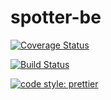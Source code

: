# spotter-be


[![Coverage Status](https://coveralls.io/repos/github/danbergelt/spotter-be/badge.svg)](https://coveralls.io/github/danbergelt/spotter-be)

[![Build Status](https://travis-ci.org/danbergelt/spotter-be.svg?branch=master)](https://travis-ci.org/danbergelt/spotter-be)

[![code style: prettier](https://img.shields.io/badge/code_style-prettier-ff69b4.svg?style=flat-square)](https://github.com/prettier/prettier)
